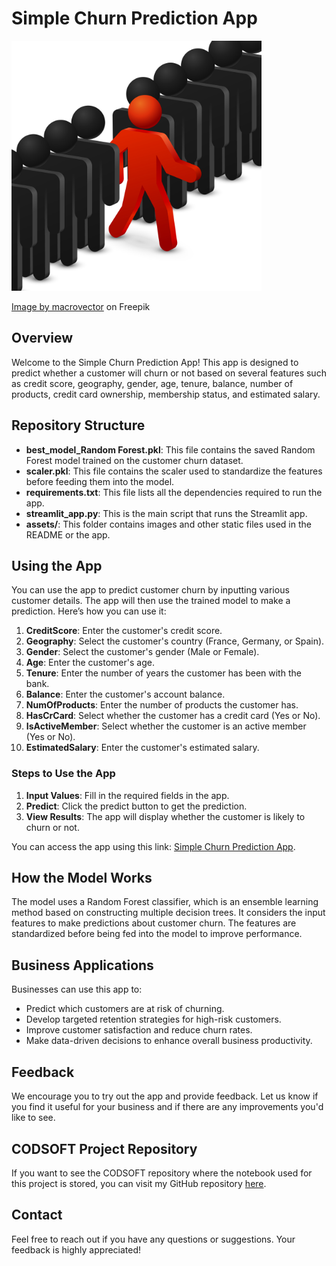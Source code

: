 # Simple Churn Prediction App

<img src="assets/app_cover_image.jpg" alt="App Cover Image" width="400"/>

<a href="https://www.freepik.com/free-vector/leadership-originality-concept-run-opportunities-growing-leadership-success-leadership-businessman-opportunities-leader-worker-vector-illustration_11059462.htm#query=customer%20churn&position=39&from_view=keyword&track=ais_user&uuid=5667185d-e7d7-4e17-aef2-b2f9d2db66c3">Image by macrovector</a> on Freepik

## Overview
Welcome to the Simple Churn Prediction App! This app is designed to predict whether a customer will churn or not based on several features such as credit score, geography, gender, age, tenure, balance, number of products, credit card ownership, membership status, and estimated salary.

## Repository Structure
- **best_model_Random Forest.pkl**: This file contains the saved Random Forest model trained on the customer churn dataset.
- **scaler.pkl**: This file contains the scaler used to standardize the features before feeding them into the model.
- **requirements.txt**: This file lists all the dependencies required to run the app.
- **streamlit_app.py**: This is the main script that runs the Streamlit app.
- **assets/**: This folder contains images and other static files used in the README or the app.

## Using the App
You can use the app to predict customer churn by inputting various customer details. The app will then use the trained model to make a prediction. Here’s how you can use it:

1. **CreditScore**: Enter the customer's credit score.
2. **Geography**: Select the customer's country (France, Germany, or Spain).
3. **Gender**: Select the customer's gender (Male or Female).
4. **Age**: Enter the customer's age.
5. **Tenure**: Enter the number of years the customer has been with the bank.
6. **Balance**: Enter the customer's account balance.
7. **NumOfProducts**: Enter the number of products the customer has.
8. **HasCrCard**: Select whether the customer has a credit card (Yes or No).
9. **IsActiveMember**: Select whether the customer is an active member (Yes or No).
10. **EstimatedSalary**: Enter the customer's estimated salary.

### Steps to Use the App
1. **Input Values**: Fill in the required fields in the app.
2. **Predict**: Click the predict button to get the prediction.
3. **View Results**: The app will display whether the customer is likely to churn or not.

You can access the app using this link: [Simple Churn Prediction App](https://simple-churn-prediction-app.streamlit.app/).

## How the Model Works
The model uses a Random Forest classifier, which is an ensemble learning method based on constructing multiple decision trees. It considers the input features to make predictions about customer churn. The features are standardized before being fed into the model to improve performance.

## Business Applications
Businesses can use this app to:
- Predict which customers are at risk of churning.
- Develop targeted retention strategies for high-risk customers.
- Improve customer satisfaction and reduce churn rates.
- Make data-driven decisions to enhance overall business productivity.

## Feedback
We encourage you to try out the app and provide feedback. Let us know if you find it useful for your business and if there are any improvements you'd like to see.

## CODSOFT Project Repository
If you want to see the CODSOFT repository where the notebook used for this project is stored, you can visit my GitHub repository [here](https://github.com/Agomzyemeka/Simple-Churn-Prediction-App).

## Contact
Feel free to reach out if you have any questions or suggestions. Your feedback is highly appreciated!
